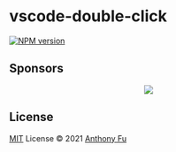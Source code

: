 # vscode-double-click

[![NPM version](https://img.shields.io/npm/v/vscode-double-click?color=a1b858&label=)](https://www.npmjs.com/package/vscode-double-click)

## Sponsors

<p align="center">
  <a href="https://cdn.jsdelivr.net/gh/antfu/static/sponsors.svg">
    <img src='https://cdn.jsdelivr.net/gh/antfu/static/sponsors.svg'/>
  </a>
</p>

## License

[MIT](./LICENSE) License © 2021 [Anthony Fu](https://github.com/antfu)

